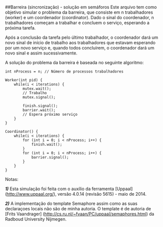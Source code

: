 ##Barreira (sincronização) - solução em semáforos
Este arquivo tem como objetivo simular o problema da barreira, que consiste em n trabalhadores (worker) e um coordenador (coordinator). Dado o sinal do coordenador, n trabalhadores começam a trabalhar e concluem o serviço, esperando a próxima tarefa. 

Após a conclusão da tarefa pelo último trabalhador, o coordenador dará um novo sinal de início de trabalho aos trabalhadores que estavam esperando por um novo serviço e, quando todos concluírem, o coordenador dará um novo sinal e assim sucessivamente.

A solução do problema da barreira é baseada no seguinte algoritmo:

    int nProcess = n; // Número de processos trabalhadores

    Worker(int pid) {
		while(i < iterations) {
			mutex.wait();
			// Trabalho
			mutex.signal();
		
			finish.signal();
			barrier.wait();
			// Espera próximo serviço
		}
    }

    Coordinator() {
		while(i < iterations) {
			for (int i = 0; i < nProcess; i++) { 
				finish.wait(); 
			}
			for (int i = 0; i < nProcess; i++) { 
				barrier.signal(); 
			}
		}
    }

Notas:

***1)*** Esta simulação foi feita com o auxílio da ferramenta [Uppaal] (http://www.uppaal.org/), versão 4.0.14 (revisão 5615) - maio de 2014.

***2)*** A implementação do template Semaphore assim como as suas declaraçoes locais não são de minha autoria. O template é de autoria de [Frits Vaandrager] (http://cs.ru.nl/~fvaan/PC/uppaal/semaphores.html) da Radboud University Nijmegen.
